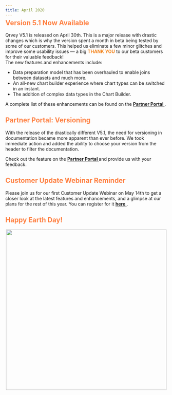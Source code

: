 ```yaml
---
title: April 2020
---
```


<h2 style="color:#FF8143; margin-top: -10px;">Version 5.1 Now Available
</h2>

Qrvey V5.1 is released on April 30th. This is a major release with drastic changes which is why the version spent a month in beta being tested by some of our customers. This helped us eliminate a few minor glitches and improve some usability issues — a big <span style="color:#F3841C"> **THANK YOU**</span> to our beta customers for their valuable feedback!   
The new features and enhancements include: 
* Data preparation model that has been overhauled to enable joins between datasets and much more.
* An all-new chart builder experience where chart types can be switched in an instant.
* The addition of complex data types in the Chart Builder.

 
<!--truncate-->
A complete list of these enhancements can be found on the
 <a href="https://partners.qrvey.com/docs/release-notes/release-apr-2020/"> <strong> Partner Portal </strong> </a>.

<h2 style="color:#FF8143"> Partner Portal: Versioning 
</h2>

With the release of the drastically different V5.1, the need for versioning in documentation became more apparent than ever before. We took immediate action and added the ability to choose your version from the header to filter the documentation.

Check out the feature on the 
 <a href="https://partners.qrvey.com/"> <strong> Partner Portal </strong> </a>and provide us with your feedback. 
 
<h2 style="color:#FF8143">Customer Update Webinar Reminder</h2>
Please join us for our first Customer Update Webinar on May 14th to get a closer look at the latest features and enhancements, and a glimpse at our plans for the rest of this year. You can register for it <a href="https://register.gotowebinar.com/register/2826860193465570061/"> <strong> here</strong> </a>.

<h2 style="color:#FF8143"> Happy Earth Day!

</h2>

<div>
    <img src="https://s3.amazonaws.com/cdn.qrvey.com/newsletter/infographic_April.jpg" style="margin:auto; display:block;" width="500" />
<div>






